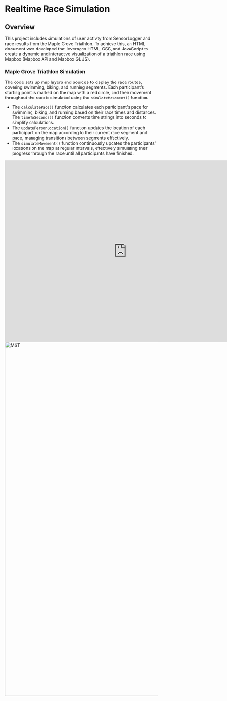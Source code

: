 # Realtime Race Simulation 

## Overview
This project includes simulations of user activity from SensorLogger and race results from the Maple Grove Triathlon. To achieve this, an HTML document was developed that leverages HTML, CSS, and JavaScript to create a dynamic and interactive visualization of a triathlon race using Mapbox (Mapbox API and Mapbox GL JS).

### Maple Grove Triathlon Simulation

The code sets up map layers and sources to display the race routes, covering swimming, biking, and running segments. Each participant’s starting point is marked on the map with a red circle, and their movement throughout the race is simulated using the `simulateMovement()` function. 
- The `calculatePace()` function calculates each participant's pace for swimming, biking, and running based on their race times and distances. The `timeToSeconds()` function converts time strings into seconds to simplify calculations.
- The `updatePersonLocation()` function updates the location of each participant on the map according to their current race segment and pace, managing transitions between segments effectively.
- The `simulateMovement()` function continuously updates the participants' locations on the map at regular intervals, effectively simulating their progress through the race until all participants have finished.


<iframe src="https://hx7n46.csb.app/" width="800" height="600" frameborder="0" allowfullscreen></iframe>

<br>
<img width="1167" alt="MGT" src="https://github.com/RTGS-Lab/realtime-race-simulation/assets/103837294/5d6756be-e2e1-4190-bcc6-110beacb7756">
